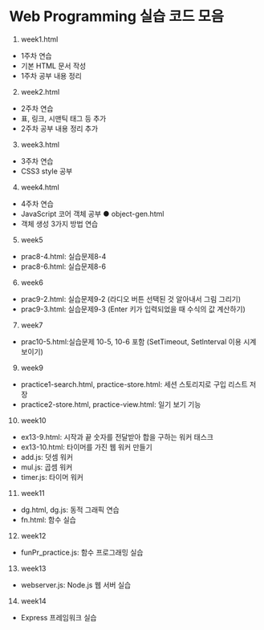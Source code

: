 # Web Programming 실습 코드 모음

1. week1.html
  - 1주차 연습
  - 기본 HTML 문서 작성
  - 1주차 공부 내용 정리 
2. week2.html
  - 2주차 연습
  - 표, 링크, 시맨틱 태그 등 추가
  - 2주차 공부 내용 정리 추가
3. week3.html
  - 3주차 연습
  - CSS3 style 공부
4. week4.html
  - 4주차 연습
  - JavaScript 코어 객체 공부
● object-gen.html
  - 객체 생성 3가지 방법 연습
5. week5
  - prac8-4.html: 실습문제8-4
  - prac8-6.html: 실습문제8-6
6. week6
  - prac9-2.html: 실습문제9-2 (라디오 버튼 선택된 것 알아내서 그림 그리기)
  - prac9-3.html: 실습문제9-3 (Enter 키가 입력되었을 때 수식의 값 계산하기)
7. week7
  - prac10-5.html:실습문제 10-5, 10-6 포함 (SetTimeout, Setlnterval 이용 시계 보이기)
9. week9
  - practice1-search.html, practice-store.html: 세션 스토리지로 구입 리스트 저장
  - practice2-store.html, practice-view.html: 일기 보기 기능
10. week10
  - ex13-9.html: 시작과 끝 숫자를 전달받아 합을 구하는 워커 태스크
  - ex13-10.html: 타이머를 가진 웹 워커 만들기
  - add.js: 덧셈 워커
  - mul.js: 곱셈 워커
  - timer.js: 타이머 워커
11. week11
  - dg.html, dg.js: 동적 그래픽 연습
  - fn.html: 함수 실습
12. week12
  - funPr_practice.js: 함수 프로그래밍 실습
13. week13
  - webserver.js: Node.js 웹 서버 실습
14. week14
  - Express 프레임워크 실습


